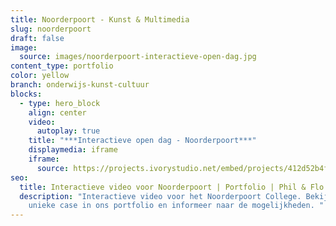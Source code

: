 ```yaml
---
title: Noorderpoort - Kunst & Multimedia
slug: noorderpoort
draft: false
image:
  source: images/noorderpoort-interactieve-open-dag.jpg
content_type: portfolio
color: yellow
branch: onderwijs-kunst-cultuur
blocks:
  - type: hero_block
    align: center
    video:
      autoplay: true
    title: "***Interactieve open dag - Noorderpoort***"
    displaymedia: iframe
    iframe:
      source: https://projects.ivorystudio.net/embed/projects/412d52b4fa953035e44a1beb
seo:
  title: Interactieve video voor Noorderpoort | Portfolio | Phil & Flo
  description: "Interactieve video voor het Noorderpoort College. Bekijk hier deze
    unieke case in ons portfolio en informeer naar de mogelijkheden. "
---
```

